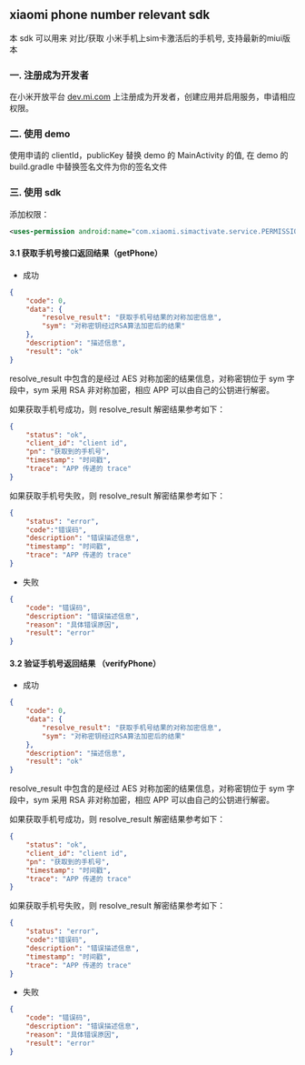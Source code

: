 ## xiaomi phone number relevant sdk

本 sdk 可以用来 对比/获取 小米手机上sim卡激活后的手机号, 支持最新的miui版本

### 一. 注册成为开发者

在小米开放平台 [dev.mi.com](https://dev.mi.com) 上注册成为开发者，创建应用并启用服务，申请相应权限。

### 二. 使用 demo

使用申请的 clientId，publicKey 替换 demo 的 MainActivity 的值, 在 demo 的 build.gradle 中替换签名文件为你的签名文件

### 三. 使用 sdk

添加权限：

```xml
<uses-permission android:name="com.xiaomi.simactivate.service.PERMISSION_PHONE" />
```

#### 3.1 获取手机号接口返回结果（getPhone）

+ 成功

```json
{
    "code": 0,
    "data": {
        "resolve_result": "获取手机号结果的对称加密信息",
        "sym": "对称密钥经过RSA算法加密后的结果"
    },
    "description": "描述信息",
    "result": "ok"
}
```

resolve_result 中包含的是经过 AES 对称加密的结果信息，对称密钥位于 sym 字段中，sym 采用 RSA 非对称加密，相应 APP 可以由自己的公钥进行解密。

如果获取手机号成功，则 resolve_result 解密结果参考如下：

```json
{
    "status": "ok",
    "client_id": "client id",
    "pn": "获取到的手机号",
    "timestamp": "时间戳",
    "trace": "APP 传递的 trace"
}
```

如果获取手机号失败，则 resolve_result 解密结果参考如下：

```json
{
    "status": "error",
    "code":"错误码",
    "description": "错误描述信息",
    "timestamp": "时间戳",
    "trace": "APP 传递的 trace"
}
```

+ 失败

```json
{
    "code": "错误码",
    "description": "错误描述信息",
    "reason": "具体错误原因",
    "result": "error"
}
```

#### 3.2 验证手机号返回结果 （verifyPhone）

+ 成功

```json
{
    "code": 0,
    "data": {
        "resolve_result": "获取手机号结果的对称加密信息",
        "sym": "对称密钥经过RSA算法加密后的结果"
    },
    "description": "描述信息",
    "result": "ok"
}
```

resolve_result 中包含的是经过 AES 对称加密的结果信息，对称密钥位于 sym 字段中，sym 采用 RSA 非对称加密，相应 APP 可以由自己的公钥进行解密。

如果获取手机号成功，则 resolve_result 解密结果参考如下：

```json
{
    "status": "ok",
    "client_id": "client id",
    "pn": "获取到的手机号",
    "timestamp": "时间戳",
    "trace": "APP 传递的 trace"
}
```

如果获取手机号失败，则 resolve_result 解密结果参考如下：

```json
{
    "status": "error",
    "code":"错误码",
    "description": "错误描述信息",
    "timestamp": "时间戳",
    "trace": "APP 传递的 trace"
}
```

+ 失败

```json
{
    "code": "错误码",
    "description": "错误描述信息",
    "reason": "具体错误原因",
    "result": "error"
}
```
